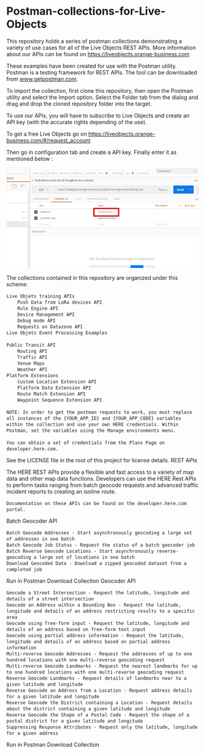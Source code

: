 # Postman-collections-for-Live-Objects
 
This repository holds a series of postman collections demonstrating a variety of use cases for all of the Live Objects REST APIs. More information about our APIs can be found on https://liveobjects.orange-business.com

These examples have been created for use with the Postman utility. Postman is a testing framework for REST APIs. The tool can be downloaded from www.getpostman.com.

To import the collection, first clone this repository, then open the Postman utility and select the Import option. Select the Folder tab from the dialog and drag and drop the cloned repository folder into the target.

To use our APIs, you will have to subscribe to Live Objects and create an API key (with the accurate rights depending of the use).

To get a free Live Objects go on https://liveobjects.orange-business.com/#/request_account

Then go in configuration tab and create a API key. Finally enter it as mentioned below : 

<img src="https://github.com/DatavenueLiveObjects/Postman-collections-for-Live-Objects/blob/master/Postman-collections-for-Live-Objects.jpg" alt="Postman">

The collections contained in this repository are organized under this scheme:

    Live Objets training APIs
        Push Data from LoRa devices API
        Rule Engine API
        Device Management API
        Debug mode API
        Requests on Datazone API
    Live Objets Event Processing Examples
    
    Public Transit API
        Routing API
        Traffic API
        Venue Maps
        Weather API
    Platform Extensions
        Custom Location Extension API
        Platform Data Extension API
        Route Match Extension API
        Waypoint Sequence Extension API

    NOTE: In order to get the postman requests to work, you must replace all instances of the {YOUR_APP_ID} and {YOUR_APP_CODE} variables within the collection and use your own HERE credentials. Within Postman, set the variables using the Manage environments menu.

    You can obtain a set of credentials from the Plans Page on developer.here.com.

See the LICENSE file in the root of this project for license details.
REST APIs

The HERE REST APIs provide a flexible and fast access to a variety of map data and other map data functions. Developers can use the HERE Rest APIs to perform tasks ranging from batch geocode requests and advanced traffic incident reports to creating an isoline route.

    Documentation on these APIs can be found on the developer.here.com portal.

Batch Geocoder API

    Batch Geocode Addresses - Start asynchronously geocoding a large set of addresses in one batch
    Batch Geocode Job Status - Request the status of a batch geocoder job
    Batch Reverse Geocode Locations - Start asynchronously reverse-geocoding a large set of locations in one batch
    Download Geocoded Data - Download a zipped geocoded dataset from a completed job

Run in Postman Download Collection
Geocoder API

    Geocode a Street Intersection - Request the latitude, longitude and details of a street intersection
    Geocode an Address within a Bounding Box - Request the latitude, longitude and details of an address restricting results to a specific area
    Geocode using free-form input - Request the latitude, longitude and details of an address based on free-form text input
    Geocode using partial address information - Request the latitude, longitude and details of an address based on partial address information
    Multi-reverse Geocode Addresses - Request the addresses of up to one hundred locations with one multi-reverse geocoding request
    Multi-reverse Geocode Landmarks - Request the nearest landmarks for up to one hundred locations with one multi-reverse geocoding request
    Reverse Geocode Landmarks - Request details of landmarks near to a given latitude and longitude
    Reverse Geocode an Address from a Location - Request address details for a given latitude and longitude
    Reverse Geocode the District containing a Location - Request details about the district containing a given latitude and longitude
    Reverse Geocode the Shape of a Postal Code - Request the shape of a postal district for a given latitude and longitude
    Suppressing Response Attributes - Request only the latitude, longitude for a given address

Run in Postman Download Collection
